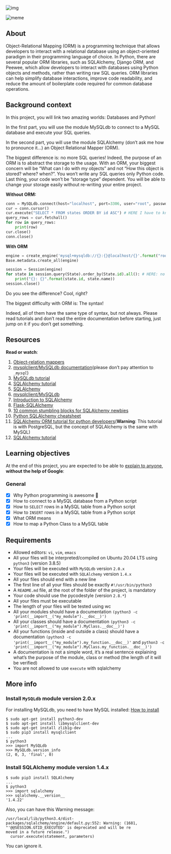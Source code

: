 ![img](https://assets.imaginablefutures.com/media/images/ALX_Logo.max-200x150.png)

![meme](https://media.makeameme.org/created/orm-supports-eager.jpg)

## About 
Object-Relational Mapping (ORM) is a programming technique that allows developers to interact with a relational database using an object-oriented paradigm in their programming language of choice. In Python, there are several popular ORM libraries, such as SQLAlchemy, Django ORM, and Peewee, which allow developers to interact with databases using Python objects and methods, rather than writing raw SQL queries. ORM libraries can help simplify database interactions, improve code readability, and reduce the amount of boilerplate code required for common database operations.

## Background context
In this project, you will link two amazing worlds: Databases and Python!

In the first part, you will use the module MySQLdb to connect to a MySQL database and execute your SQL queries.

In the second part, you will use the module SQLAlchemy (don’t ask me how to pronounce it…) an Object Relational Mapper (ORM).

The biggest difference is: no more SQL queries! Indeed, the purpose of an ORM is to abstract the storage to the usage. With an ORM, your biggest concern will be “What can I do with my objects” and not “How this object is stored? where? when?”. You won’t write any SQL queries only Python code. Last thing, your code won’t be “storage type” dependent. You will be able to change your storage easily without re-writing your entire project.

__Without ORM:__
```python
conn = MySQLdb.connect(host="localhost", port=3306, user="root", passwd="root", db="my_db", charset="utf8")
cur = conn.cursor()
cur.execute("SELECT * FROM states ORDER BY id ASC") # HERE I have to know SQL to grab all states in my database
query_rows = cur.fetchall()
for row in query_rows:
    print(row)
cur.close()
conn.close()
```

__With ORM__
```python
engine = create_engine('mysql+mysqldb://{}:{}@localhost/{}'.format("root", "root", "my_db"), pool_pre_ping=True)
Base.metadata.create_all(engine)

session = Session(engine)
for state in session.query(State).order_by(State.id).all(): # HERE: no SQL query, only objects!
    print("{}: {}".format(state.id, state.name))
session.close()
```
Do you see the difference? Cool, right?

The biggest difficulty with ORM is: The syntax!

Indeed, all of them have the same type of syntax, but not always. Please read tutorials and don’t read the entire documentation before starting, just jump on it if you don’t get something.

## Resources
__Read or watch__:
1. [Object-relation mappers](https://www.fullstackpython.com/object-relational-mappers-orms.html)
2. [mysqlclient/MySQLdb documentation](https://mysqlclient.readthedocs.io/)(please don’t pay attention to _`_mysql`_)
3. [MySQLdb tutorial](https://www.mikusa.com/python-mysql-docs/index.html)
4. [SQLAlchemy tutorial](https://docs.sqlalchemy.org/en/13/orm/tutorial.html)
5. [SQLAlchemy](https://docs.sqlalchemy.org/en/13/)
6. [mysqlclient/MySQLdb](https://github.com/PyMySQL/mysqlclient)
7. [Introduction to SQLAlchemy](https://www.youtube.com/watch?v=woKYyhLCcnU)
8. [Flask-SQLAlchemy](https://www.youtube.com/playlist?list=PLXmMXHVSvS-BlLA5beNJojJLlpE0PJgCW)
9. [10 common stumbling blocks for SQLAlchemy newbies](http://alextechrants.blogspot.com/2013/11/10-common-stumbling-blocks-for.html)
10. [Python SQLAlchemy cheatsheet](https://www.pythonsheets.com/notes/python-sqlalchemy.html)
11. [SQLAlchemy ORM tutorial for python developers](https://auth0.com/blog/sqlalchemy-orm-tutorial-for-python-developers/)(__Warning__: This tutorial is with PostgreSQL, but the concept of SQLAlchemy is the same with MySQL)
12. [SQLAlchemy tutorial](https://overiq.com/sqlalchemy-101/)

## Learning objectives

At the end of this project, you are expected to be able to [explain to anyone](https://fs.blog/feynman-learning-technique/), __without the help of Google__:

### General 
* [X] Why Python programming is awesome :tada: 
* [X] How to connect to a MySQL database from a Python script
* [X] How to ```SELECT``` rows in a MySQL table from a Python script
* [X] How to ```INSERT``` rows in a MySQL table from a Python script 
* [X] What ORM means
* [X] How to map a Python Class to a MySQL table

## Requirements

- Allowed editors: ```vi```, ```vim```, ```emacs```
- All your files will be interpreted/compiled on Ubuntu 20.04 LTS using ```python3``` (version 3.8.5)
- Your files will be executed with ```MySQLdb``` version ```2.0.x```
- Your files will be executed with ```SQLAlchemy``` version ```1.4.x```
- All your files should end with a new line
- The first line of all your files should be exactly ```#!/usr/bin/python3```
- A ```README.md``` file, at the root of the folder of the project, is mandatory
- Your code should use the pycodestyle (version ```2.8.*```)
- All your files must be executable
- The length of your files will be tested using wc
- All your modules should have a documentation ```(python3 -c 'print(__import__("my_module").__doc__)')```
- All your classes should have a documentation ```(python3 -c 'print(__import__("my_module").MyClass.__doc__)')```
- All your functions (inside and outside a class) should have a documentation ```(python3 -c 'print(__import__("my_module").my_function.__doc__)'``` and ```python3 -c 'print(__import__("my_module").MyClass.my_function.__doc__)')```
- A documentation is not a simple word, it’s a real sentence explaining what’s the purpose of the module, class or method (the length of it will be verified)
- You are not allowed to use ```execute``` with sqlalchemy

## More info
### Install ```MySQLdb``` module version 2.0.x
For installing MySQLdb, you need to have MySQL installed: [How to install](https://intranet.alxswe.com/projects/272)

```
$ sudo apt-get install python3-dev
$ sudo apt-get install libmysqlclient-dev
$ sudo apt-get install zlib1g-dev
$ sudo pip3 install mysqlclient
...
$ python3
>>> import MySQLdb
>>> MySQLdb.version_info 
(2, 0, 3, 'final', 0)
```
### Install SQLAlchemy module version 1.4.x
```
$ sudo pip3 install SQLAlchemy
...
$ python3
>>> import sqlalchemy
>>> sqlalchemy.__version__ 
'1.4.22'
```
Also, you can have this Warning message:
```
/usr/local/lib/python3.4/dist-packages/sqlalchemy/engine/default.py:552: Warning: (1681, "'@@SESSION.GTID_EXECUTED' is deprecated and will be re
moved in a future release.")                                                                                                                    
  cursor.execute(statement, parameters)  
```

You can ignore it. 
